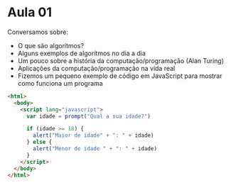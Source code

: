 # Aula 01

Conversamos sobre:

- O que são algorítmos?
- Alguns exemplos de algorítmos no dia a dia
- Um pouco sobre a história da computação/programação (Alan Turing)
- Aplicações da computação/programação na vida real
- Fizemos um pequeno exemplo de código em JavaScript para mostrar como funciona um programa

```html
<html>
  <body>
    <script lang="javascript">
      var idade = prompt("Qual a sua idade?")

      if (idade >= 18) {
        alert("Maior de idade" + ": " + idade)
      } else {
        alert("Menor de idade " + ": " + idade)
      }
    </script>
  </body>
</html>
```
